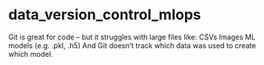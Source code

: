 # data_version_control_mlops
Git is great for code – but it struggles with large files like:  CSVs  Images  ML models (e.g. .pkl, .h5)  And Git doesn’t track which data was used to create which model.

